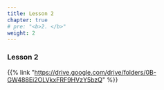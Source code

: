 ```yaml
---
title: Lesson 2   
chapter: true
# pre: "<b>2. </b>"
weight: 2
---
```


### Lesson 2

{{% link "https://drive.google.com/drive/folders/0B-GW488Ei2OLVkxFRF9HVzY5bzQ" %}}
